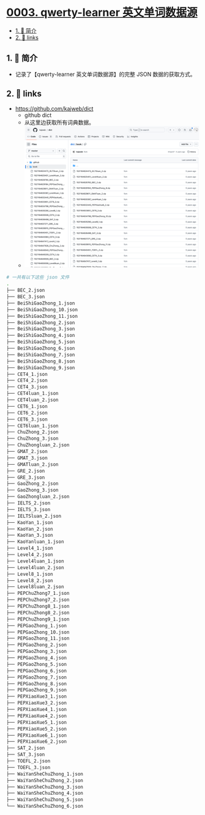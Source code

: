 # [0003. qwerty-learner 英文单词数据源](https://github.com/Tdahuyou/TNotes.en-notes/tree/main/notes/0003.%20qwerty-learner%20%E8%8B%B1%E6%96%87%E5%8D%95%E8%AF%8D%E6%95%B0%E6%8D%AE%E6%BA%90)

<!-- region:toc -->
- [1. 📝 简介](#1--简介)
- [2. 🔗 links](#2--links)
<!-- endregion:toc -->
## 1. 📝 简介
- 记录了【qwerty-learner 英文单词数据源】的完整 JSON 数据的获取方式。

## 2. 🔗 links

- https://github.com/kajweb/dict
  - github dict
  - 从这里边获取所有词典数据。
  - ![](assets/2024-10-26-17-51-40.png)

```bash
# 一共有以下这些 json 文件
.
├── BEC_2.json
├── BEC_3.json
├── BeiShiGaoZhong_1.json
├── BeiShiGaoZhong_10.json
├── BeiShiGaoZhong_11.json
├── BeiShiGaoZhong_2.json
├── BeiShiGaoZhong_3.json
├── BeiShiGaoZhong_4.json
├── BeiShiGaoZhong_5.json
├── BeiShiGaoZhong_6.json
├── BeiShiGaoZhong_7.json
├── BeiShiGaoZhong_8.json
├── BeiShiGaoZhong_9.json
├── CET4_1.json
├── CET4_2.json
├── CET4_3.json
├── CET4luan_1.json
├── CET4luan_2.json
├── CET6_1.json
├── CET6_2.json
├── CET6_3.json
├── CET6luan_1.json
├── ChuZhong_2.json
├── ChuZhong_3.json
├── ChuZhongluan_2.json
├── GMAT_2.json
├── GMAT_3.json
├── GMATluan_2.json
├── GRE_2.json
├── GRE_3.json
├── GaoZhong_2.json
├── GaoZhong_3.json
├── GaoZhongluan_2.json
├── IELTS_2.json
├── IELTS_3.json
├── IELTSluan_2.json
├── KaoYan_1.json
├── KaoYan_2.json
├── KaoYan_3.json
├── KaoYanluan_1.json
├── Level4_1.json
├── Level4_2.json
├── Level4luan_1.json
├── Level4luan_2.json
├── Level8_1.json
├── Level8_2.json
├── Level8luan_2.json
├── PEPChuZhong7_1.json
├── PEPChuZhong7_2.json
├── PEPChuZhong8_1.json
├── PEPChuZhong8_2.json
├── PEPChuZhong9_1.json
├── PEPGaoZhong_1.json
├── PEPGaoZhong_10.json
├── PEPGaoZhong_11.json
├── PEPGaoZhong_2.json
├── PEPGaoZhong_3.json
├── PEPGaoZhong_4.json
├── PEPGaoZhong_5.json
├── PEPGaoZhong_6.json
├── PEPGaoZhong_7.json
├── PEPGaoZhong_8.json
├── PEPGaoZhong_9.json
├── PEPXiaoXue3_1.json
├── PEPXiaoXue3_2.json
├── PEPXiaoXue4_1.json
├── PEPXiaoXue4_2.json
├── PEPXiaoXue5_1.json
├── PEPXiaoXue5_2.json
├── PEPXiaoXue6_1.json
├── PEPXiaoXue6_2.json
├── SAT_2.json
├── SAT_3.json
├── TOEFL_2.json
├── TOEFL_3.json
├── WaiYanSheChuZhong_1.json
├── WaiYanSheChuZhong_2.json
├── WaiYanSheChuZhong_3.json
├── WaiYanSheChuZhong_4.json
├── WaiYanSheChuZhong_5.json
└── WaiYanSheChuZhong_6.json
```
